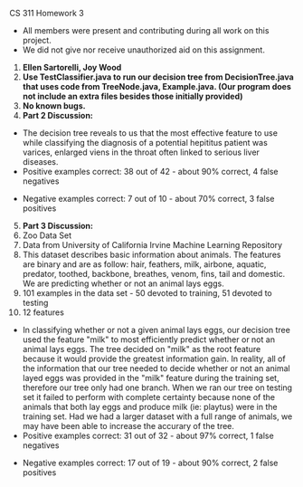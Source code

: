 CS 311 Homework 3
- All members were present and contributing during all work on this project.
- We did not give nor receive unauthorized aid on this assignment.

1. **Ellen Sartorelli, Joy Wood**
2. **Use TestClassifier.java to run our decision tree from DecisionTree.java that
    uses code from TreeNode.java, Example.java. (Our program does not include an
    extra files besides those initially provided)**
3. **No known bugs.**
4. **Part 2 Discussion:**
  * The decision tree reveals to us that the most effective feature to use while classifying the diagnosis of a potential hepititus patient was varices, enlarged viens in the throat often linked to serious liver diseases. 
  * Positive examples correct: 38 out of 42 - about 90% correct, 4 false negatives
  - Negative examples correct: 7 out of 10 - about 70% correct, 3 false positives
5. **Part 3 Discussion:**
  1. Zoo Data Set
  2. Data from University of California Irvine Machine Learning Repository
  3. This dataset describes basic information about animals. The features are binary and are as follow: hair, feathers, milk, airbone, aquatic, predator, toothed, backbone, breathes, venom, fins, tail and domestic. We are predicting whether or not an animal lays eggs.
  4. 101 examples in the data set - 50 devoted to training, 51 devoted to testing
  5. 12 features

  * In classifying whether or not a given animal lays eggs, our decision tree used the feature "milk" to most efficiently predict whether or not an animal lays eggs. The tree decided on "milk" as the root feature because it would provide the greatest information gain. In reality, all of the information that our tree needed to decide whether or not an animal layed eggs was provided in the "milk" feature during the training set, therefore our tree only had one branch. When we ran our tree on testing set it failed to perform with complete certainty because none of the animals that both lay eggs and produce milk (ie: playtus) were in the training set. Had we had a larger dataset with a full range of animals, we may have been able to increase the accurary of the tree.
  * Positive examples correct: 31 out of 32 - about 97% correct, 1 false negatives
  - Negative examples correct: 17 out of 19 - about 90% correct, 2 false positives
